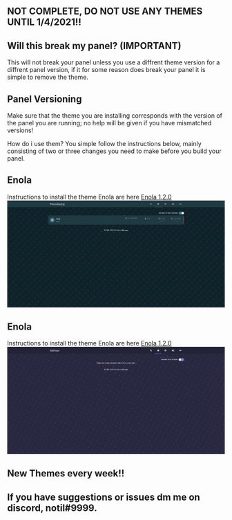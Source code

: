 ## NOT COMPLETE, DO NOT USE ANY THEMES UNTIL 1/4/2021!!

## Will this break my panel? (IMPORTANT)
This will not break your panel unless you use a diffrent theme version for a diffrent panel version, if it for some reason does break your panel it is simple to remove the theme.

## Panel Versioning
Make sure that the theme you are installing corresponds with the version of the panel you are running; no help will be given if you have mismatched versions!

How do i use them?
You simple follow the instructions below, mainly consisting of two or three changes you need to make before you build your panel.


## Enola
Instructions to install the theme Enola are here
[Enola 1.2.0](https://github.com/Conjuringil/Pterodactyl-Theme-Library/wiki/1.2.0-Enola)
![Preview](./preview/enola.png)


## Enola
Instructions to install the theme Enola are here
[Enola 1.2.0](https://github.com/Conjuringil/Pterodactyl-Theme-Library/wiki/1.1.3-Twilight)
![Preview](./preview/twilight.png)


## New Themes every week!!
## If you have suggestions or issues dm me on discord, notil#9999.
